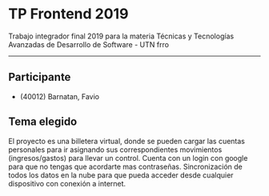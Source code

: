 # TP Frontend 2019

Trabajo integrador final 2019 para la materia Técnicas y Tecnologías Avanzadas de Desarrollo de Software - UTN frro

---------------


Participante
---------------
- (40012) Barnatan, Favio


Tema elegido
---------------
El proyecto es una billetera virtual, donde se pueden cargar las cuentas personales para ir asignando sus correspondientes movimientos (ingresos/gastos) para llevar un control.
Cuenta con un login con google para que no tengas que acordarte mas contraseñas.
Sincronización de todos los datos en la nube para que pueda acceder desde cualquier dispositivo con conexión a internet.